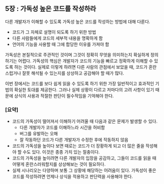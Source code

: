 ## 5장 : 가독성 높은 코드를 작성하라
다른 개발자가 이해할 수 있도록 가독성 높은 코드를 작성하는 방법에 대해 다룬다.
- 코드가 그 자체로 설명이 되도록 하기 위한 방법
- 다른 사람들에게 코드의 세부적 내용을 명확하게 함
- 언어의 기능을 사용할 때 그에 합당한 이유를 가져야 함

가독성은 본질적으로 주관적인 것이며 그것이 정확히 무엇을 의미하는지 확실하게 정의하기는 어렵다.
가독성의 핵심은 개발자가 코드의 기능을 빠르고 정확하게 이해할 수 있도록 하는 것이다.
실제로 이렇게 하려면 다른 사람의 관점에서 보았을 때, 코드가 혼란스럽거나 잘못 해석될 수 있는지를 상상하고 공감해야 할 때가 많다.

이번 장에서는 코드를 보다 쉽게 읽을 수 있도록 하기 위한 가장 일반적이고 효과적인 기법의 확실한 토대를 제공한다.
그러나 실제 상황이 다르고 저마다의 고려 사항이 있기 때문에 상식의 사용과 적절한 판단이 필수적임을 기억해야 한다.

### [요약]
- 코드의 가독성이 떨어져서 이해하기 어려울 때 다음과 같은 문제가 발생할 수 있다.
  - 다른 개발자가 코드를 이해하느라 시간을 허비함
  - 버그를 유발하는 오해
  - 잘 작동하던 코드가 다른 개발자가 수정한 후에 작동하지 않음
- 코드의 가독성을 높이다 보면 때로는 코드가 더 장황하게 되고 더 많은 줄을 작성해야 할 수도 있다. 이것은 종종 가치 있는 절충이다.
- 코드의 가독성을 높이려면 다른 개발자의 입장을 공감하고, 그들이 코드를 읽을 때 어떻게 혼란스러워할지를 상상해보는 것이 필요하다.
- 실제 시나리오는 다양하며 보통 그 상황에 해당하는 어려움이 있다. 가독성이 좋은 코드를 작성하려면 언제나 상식을 적용하고 판단력을 사용해야 한다.
